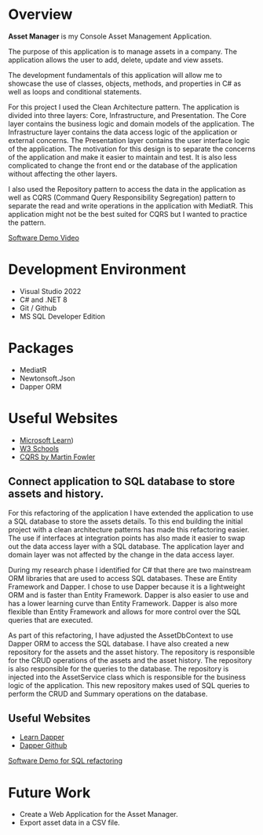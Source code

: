 # Overview

**Asset Manager** is my Console Asset Management Application.

The purpose of this application is to manage assets in a company. The application allows the user to add, delete, update and view assets. 

The development fundamentals of this application will allow me to showcase the use of classes, objects, methods, and properties in C# as well as loops and conditional statements.

For this project I used the Clean Architecture pattern. The application is divided into three layers: Core, Infrastructure, and Presentation. The Core layer contains the business logic and domain models of the application. The Infrastructure layer contains the data access logic of the application or external concerns. The Presentation layer contains the user interface logic of the application. The motivation for this design is to separate the concerns of the application and make it easier to maintain and test. It is also less complicated to change the front end or the database of the application without affecting the other layers.

I also used the Repository pattern to access the data in the application as well as CQRS (Command Query Responsibility Segregation) pattern to separate the read and write operations in the application with MediatR. This application might not be the best suited for CQRS but I wanted to practice the pattern.



[Software Demo Video](https://youtu.be/fcmdIBgdGb4)

# Development Environment

* Visual Studio 2022
* C# and .NET 8
* Git / Github
* MS SQL Developer Edition

# Packages

* MediatR
* Newtonsoft.Json
* Dapper ORM

# Useful Websites

- [Microsoft Learn](https://learn.microsoft.com/en-us/dotnet/csharp/))
- [W3 Schools](https://www.w3schools.com/cs/index.php)
- [CQRS by Martin Fowler](https://martinfowler.com/bliki/CQRS.html)


## Connect application to SQL database to store assets and history.

For this refactoring of the application I have extended the application to use a SQL database to store the assets details. To this end building the initial project with a clean architecture patterns has made this refactoring easier. The use if interfaces at integration points has also made it easier to swap out the data access layer with a SQL database. The application layer and domain layer was not affected by the change in the data access layer.

During my research phase I identified for C# that there are two mainstream ORM libraries that are used to access SQL databases. These are Entity Framework and Dapper. I chose to use Dapper because it is a lightweight ORM and is faster than Entity Framework. Dapper is also easier to use and has a lower learning curve than Entity Framework. Dapper is also more flexible than Entity Framework and allows for more control over the SQL queries that are executed.

As part of this refactoring, I have adjusted the AssetDbContext to use Dapper ORM to access the SQL database. I have also created a new repository for the assets and the asset history. The repository is responsible for the CRUD operations of the assets and the asset history. The repository is also responsible for the queries to the database. The repository is injected into the AssetService class which is responsible for the business logic of the application. This new repository makes used of SQL queries to perform the CRUD and Summary operations on the database.

## Useful Websites
- [Learn Dapper](https://www.learndapper.com/)
- [Dapper Github](https://github.com/DapperLib/Dapper)

[Software Demo for SQL refactoring](https://youtu.be/xkzQwVxwZmo)


# Future Work

- Create a Web Application for the Asset Manager.
- Export asset data in a CSV file.